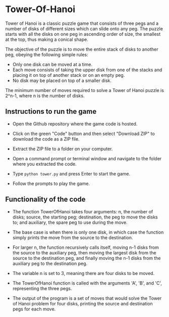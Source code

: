 # Tower-Of-Hanoi

Tower of Hanoi is a classic puzzle game that consists of three pegs and a number of disks of different sizes which can slide onto any peg. The puzzle starts with all the disks on one peg in ascending order of size, the smallest at the top, thus making a conical shape.

The objective of the puzzle is to move the entire stack of disks to another peg, obeying the following simple rules:

* Only one disk can be moved at a time.
* Each move consists of taking the upper disk from one of the stacks and placing it on top of another stack or on an empty peg.
* No disk may be placed on top of a smaller disk.

The minimum number of moves required to solve a Tower of Hanoi puzzle is 2^n-1, where n is the number of disks.

## Instructions to run the game

* Open the Github repository where the game code is hosted.

* Click on the green "Code" button and then select "Download ZIP" to download the code as a ZIP file.

* Extract the ZIP file to a folder on your computer.

* Open a command prompt or terminal window and navigate to the folder where you extracted the code.

* Type ```python tower.py``` and press Enter to start the game.

* Follow the prompts to play the game.

## Functionality of the code

* The function TowerOfHanoi takes four arguments: n, the number of disks; source, the starting peg; destination, the peg to move the disks to; and auxiliary, the spare peg to use during the move.

* The base case is when there is only one disk, in which case the function simply prints the move from the source to the destination.

* For larger n, the function recursively calls itself, moving n-1 disks from the source to the auxiliary peg, then moving the largest disk from the source to the destination peg, and finally moving the n-1 disks from the auxiliary peg to the destination peg.

* The variable n is set to 3, meaning there are four disks to be moved.

* The TowerOfHanoi function is called with the arguments 'A', 'B', and 'C', representing the three pegs.

* The output of the program is a set of moves that would solve the Tower of Hanoi problem for four disks, printing the source and destination pegs for each move.
